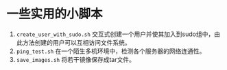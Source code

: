 # 一些实用的小脚本

1. `create_user_with_sudo.sh`
    交互式创建一个用户并使其加入到sudo组中，由此方法创建的用户可以互相访问文件系统。
2. `ping_test.sh`
    在一个陌生多机环境中，检测各个服务器的网络连通性。
3. `save_images.sh`
    将若干镜像保存成tar文件。
